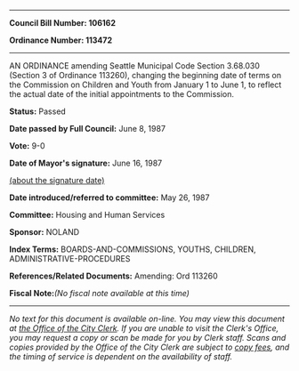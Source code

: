 

********

**Council Bill Number: 106162**
   
**Ordinance Number: 113472**
********

 AN ORDINANCE amending Seattle Municipal Code Section 3.68.030 (Section 3 of Ordinance 113260), changing the beginning date of terms on the Commission on Children and Youth from January 1 to June 1, to reflect the actual date of the initial appointments to the Commission.

**Status:** Passed
   
**Date passed by Full Council:** June 8, 1987
   
**Vote:** 9-0
   
**Date of Mayor's signature:** June 16, 1987
   
[(about the signature date)](/~public/approvaldate.htm)
   
   
   
**Date introduced/referred to committee:** May 26, 1987
   
**Committee:** Housing and Human Services
   
**Sponsor:** NOLAND
   
   
**Index Terms:** BOARDS-AND-COMMISSIONS, YOUTHS, CHILDREN, ADMINISTRATIVE-PROCEDURES

**References/Related Documents:** Amending: Ord 113260

**Fiscal Note:**_(No fiscal note available at this time)_
********

_No text for this document is available on-line. You may view this document at [the Office of the City Clerk](http://www.seattle.gov/leg/clerk/contactUs.htm). If you are unable to visit the Clerk's Office, you may request a copy or scan be made for you by Clerk staff. Scans and copies provided by the Office of the City Clerk are subject to [copy fees](http://clerk.seattle.gov/~public/clerkfees.htm), and the timing of service is dependent on the availability of staff._


